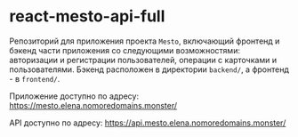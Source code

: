 # react-mesto-api-full
Репозиторий для приложения проекта `Mesto`, включающий фронтенд и бэкенд части приложения со следующими возможностями: авторизации и регистрации пользователей, операции с карточками и пользователями. Бэкенд расположен в директории `backend/`, а фронтенд - в `frontend/`. 

Приложение доступно по адресу:
https://mesto.elena.nomoredomains.monster/

API доступно по адресу:
https://api.mesto.elena.nomoredomains.monster/